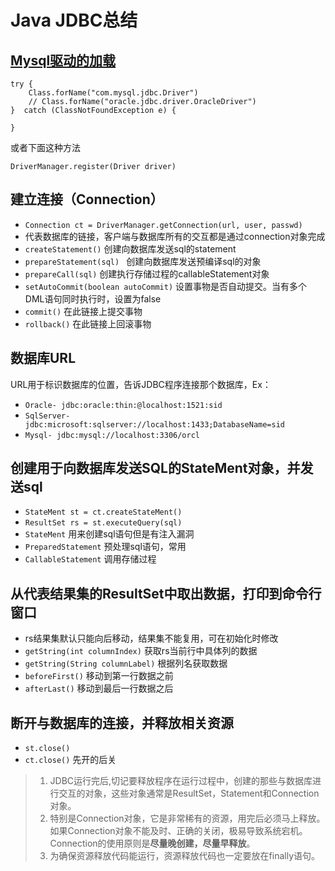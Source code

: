 # Java JDBC总结

## [Mysql驱动的加载](https://dev.mysql.com/downloads/connector/j/)
```
try {
    Class.forName("com.mysql.jdbc.Driver")
    // Class.forName("oracle.jdbc.driver.OracleDriver")
}  catch (ClassNotFoundException e) {

}
```

或者下面这种方法

`DriverManager.register(Driver driver)`

## 建立连接（Connection）
* `Connection ct = DriverManager.getConnection(url, user, passwd)`
* 代表数据库的链接，客户端与数据库所有的交互都是通过connection对象完成
* `createStatement()` 创建向数据库发送sql的statement
* `prepareStatement(sql) ` 创建向数据库发送预编译sql的对象 
* `prepareCall(sql)` 创建执行存储过程的callableStatement对象
* `setAutoCommit(boolean autoCommit)` 设置事物是否自动提交。当有多个DML语句同时执行时，设置为false
* `commit()` 在此链接上提交事物
* `rollback()` 在此链接上回滚事物

## 数据库URL
URL用于标识数据库的位置，告诉JDBC程序连接那个数据库，Ex：
* `Oracle- jdbc:oracle:thin:@localhost:1521:sid`
* `SqlServer- jdbc:microsoft:sqlserver://localhost:1433;DatabaseName=sid`
* `Mysql- jdbc:mysql://localhost:3306/orcl`


## 创建用于向数据库发送SQL的StateMent对象，并发送sql
* `StateMent st = ct.createStateMent()`
* `ResultSet rs = st.executeQuery(sql)`
* `StateMent` 用来创建sql语句但是有注入漏洞
* `PreparedStatement` 预处理sql语句，常用
* `CallableStatement` 调用存储过程

## 从代表结果集的ResultSet中取出数据，打印到命令行窗口
* rs结果集默认只能向后移动，结果集不能复用，可在初始化时修改
* `getString(int columnIndex)` 获取rs当前行中具体列的数据
* `getString(String columnLabel)` 根据列名获取数据
* `beforeFirst()` 移动到第一行数据之前
* `afterLast()` 移动到最后一行数据之后

## 断开与数据库的连接，并释放相关资源
* `st.close()`
* `ct.close()` 先开的后关

> 1. JDBC运行完后,切记要释放程序在运行过程中，创建的那些与数据库进行交互的对象，这些对象通常是ResultSet，Statement和Connection对象。
> 2. 特别是Connection对象，它是非常稀有的资源，用完后必须马上释放。如果Connection对象不能及时、正确的关闭，极易导致系统宕机。Connection的使用原则是**尽量晚创建，尽量早释放**。
> 3. 为确保资源释放代码能运行，资源释放代码也一定要放在finally语句。